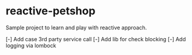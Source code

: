# reactive-petshop
Sample project to learn and play with reactive approach.


[-] Add case 3rd party service call
[-] Add lib for check blocking
[-] Add logging via lombock
